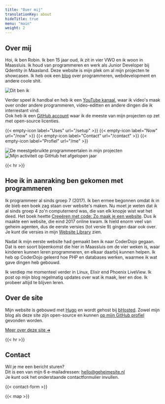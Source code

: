 ```yaml
---
title: "Over mij"
translationKey: about
hideTitle: true
menu: "main"
weight: 2
---
```


<div class="flex flex-col lg:flex-row items-center">
    <section class="section lg:mr-0">
        <h1>Over mij</h1>
        <p>
            Hoi, ik ben Robin. Ik ben 15 jaar oud, ik zit in vier VWO en ik woon in Maassluis. Ik houd van programmeren en werk als Junior Developer bij Qdentity in Maasland. Deze website is mijn plek om al mijn projecten te showcasen. Ik heb ook een <a href="https://blog.geheimesite.nl">blog</a> over programmeren, webdevelopment en andere coole shit.
        </p>
    </section>
    <img class="w-full h-60 mb-5 lg:rotate-1 rounded-xl aspect-square object-cover object-right-top lg:mb-0 lg:h-fit lg:w-1/5" src="/assets/images/me_optimized.jpeg" alt="Dit ben ik">
</div>

Verder speel ik handbal en heb ik een [YouTube kanaal](https://www.youtube.com/channel/UCx4li1iMygs5KtqgcU5KGRw), waar ik video's maak over onder andere programmeren, video-editten en andere dingen die ik interrestant vind.  
Ook heb ik een [GitHub account](https://github.com/RobinBoers) waar ik de meeste van mijn projecten op zet met open-source licenties.

<span hidden>Gerelateerde pagina's</span> {{< empty-icon label="Uses" url="/setup" >}} {{< empty-icon label="Now" url="/now" >}} {{< empty-icon label="Contact" url="/contact" >}} {{< empty-icon label="Profiel" url="/me" >}}

<div class="flex flex-col lg:flex-row justify-center items-center gap-1 lg:gap-4">
    <img class="w-full lg:w-auto" src="https://github-readme-stats.vercel.app/api/top-langs/?username=RobinBoers&layout=compact&title_color=434d58" alt="De meestgebruikte programmeertalen in mijn projecten">
    <img class="w-full lg:w-auto" src="https://github-readme-stats.vercel.app/api?username=RobinBoers&count_private=true&show_icons=true&hide_title=true" alt="Mijn activiteit op GitHub het afgelopen jaar">
</div>

{{< hr >}}

## Hoe ik in aanraking ben gekomen met programmeren

Ik programmeer al sinds groep 7 (2017). Ik ben ermee begonnen omdat ik in de bieb een boek zag staan over website's maken. Nu moet je weten dat ik al sinds groep 4 zo'n computernerd was, die van elk knopje wist wat het deed. Het boek heette [Creeëren met code: Zo maak je een website](http://www.nano-tips.com). Dus ik maakte een website, die eind 2017 online kwam. Ik hield enorm veel van geheim agenten, dus de eerste versies (tot versie 9) gingen daar ook over. Je kunt die versies in mijn [Website Library](/website/overview) zien.

Nadat ik mijn eerste website had gemaakt ben ik naar CoderDojo gegaan. Dat is een soort bijeenkomst die hier in Maassluis om de vier weken is, waar kinderen kunnen leren programmeren, en elkaar daarbij kunnen helpen. Ik heb op CoderDojo geleerd hoe PHP en databases werken, waarmee ik wat gave dingen heb gebouwd.

Ik verdiep me momenteel verder in Linux, Elixir end Phoenix LiveView. Ik post op mijn blog regelmatig updates over wat ik maak, leer en doe. Ik probeer altijd te blijven leren.

## Over de site

Mijn website is gebouwd met [Hugo](https://gohugo.io) en wordt gehost bij [bHosted](https://www.bhosted.nl/?ref=97f4c4a4b13e269e12cfd4f0352ba527). Zowel mijn blog als deze site zijn open-source en kunnen [op mijn GitHub profiel](https://github.com/RobinBoers/geheimesite.nl) gevonden worden.

[Meer over deze site ➜](/colofon)

{{< hr >}}

## Contact

Wil je me een bericht sturen?  
Dit is een van mijn 6 e-mailadressen: hello@geheimesite.nl  
Je kunt ook het onderstaande contactformulier invullen.

{{< contact-form >}}

{{< map >}}
